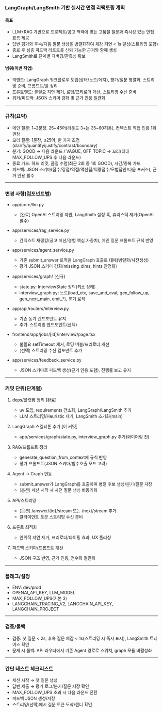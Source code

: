 ### LangGraph/LangSmith 기반 실시간 면접 리팩토링 계획

#### 목표
- LLM+RAG 기반으로 프로젝트/공고 맥락에 맞는 고품질 질문과 즉시성 있는 면접 흐름 제공
- 답변 평가와 후속/다음 질문 생성을 병렬화하여 체감 지연 < 1s 달성(스트리밍 포함)
- 종료 후 심층 피드백 리포트를 신뢰 가능한 근거와 함께 생성
- LangSmith로 단계별 디버깅/관측성 확보

#### 범위(이번 작업)
- 백엔드: LangGraph 워크플로우 도입(상태/노드/에지), 평가/질문 병렬화, 스트리밍 준비, 프롬프트/룰 정리
- 프론트엔드: 불필요 지연 제거, 로딩/프리로더 개선, 스트리밍 수신 준비
- 워커/피드백: JSON 스키마 강화 및 근거 인용 일관화

---

### 규칙(요약)
- 메인 질문: 1~2문장, 25~45어(라운드 3+는 35~60허용), 컨텍스트 직접 인용 1회 권장
- 꼬리 질문: 1문장, ≤25어, 한 가지 초점(clarify/quantify/justify/contrast/boundary)
- 분기: GOOD → 다음 라운드 / VAGUE, OFF_TOPIC → 꼬리(최대 MAX_FOLLOW_UPS 후 다음 라운드)
- 종료 가드: 하드 리밋, 품질 수렴(최근 2회 중 1회 GOOD), 시간/중복 가드
- 피드백: JSON 스키마(점수/강점/약점/액션팁/역량점수/모범답안/다음 포커스), 근거 인용 필수

---

### 변경 사항(컴포넌트별)
- app/core/llm.py
  - [완료] OpenAI 스트리밍 지원, LangSmith 설정 훅, 휴리스틱 제거(OpenAI 필수)

- app/services/rag_service.py
  - 컨텍스트 재랭킹(공고 섹션/경험 핵심 가중치), 메인 질문 프롬프트 규칙 반영

- app/services/agent_service.py
  - 기존 submit_answer 로직을 LangGraph 호출로 대체(병렬화/사전생성)
  - 평가 JSON 스키마 강화(missing_dims, hints 안정화)

- app/services/graph/ (신규)
  - state.py: InterviewState 정의(최소 상태)
  - interview_graph.py: 노드(load_ctx, save_and_eval, gen_follow_up, gen_next_main, emit_*), 분기 로직

- app/api/routers/interview.py
  - 기존 동기 엔드포인트 유지
  - 추가: 스트리밍 엔드포인트(선택)

- frontend/app/jobs/[id]/interview/page.tsx
  - 불필요 setTimeout 제거, 로딩 버블/프리로더 개선
  - (선택) 스트리밍 수신 컴포넌트 추가

- app/services/feedback_service.py
  - JSON 스키마로 피드백 생성(근거 인용 포함), 진행률 보고 유지

---

### 커밋 단위(단계별)
1) deps/플랫폼 정리 [완료]
   - uv 도입, requirements 간소화, LangGraph/LangSmith 추가
   - LLM 스트리밍/Heuristic 제거, LangSmith 초기화(main)

2) LangGraph 스켈레톤 추가 [이 커밋]
   - app/services/graph/state.py, interview_graph.py 추가(와이어링 전)

3) RAG/프롬프트 정리
   - generate_question_from_context에 규칙 반영
   - 평가 프롬프트(JSON 스키마/함수호출 모드 고려)

4) Agent → Graph 연동
   - submit_answer가 LangGraph를 호출하여 병렬 후보 생성/분기/질문 저장
   - (옵션) 세션 시작 시 사전 질문 생성 비동기화

5) API/스트리밍
   - (옵션) /answer/{id}/stream 또는 /next/stream 추가
   - 클라이언트 토큰 스트리밍 수신 준비

6) 프론트 최적화
   - 인위적 지연 제거, 프리로더/타이핑 효과, UX 폴리싱

7) 피드백 스키마/프롬프트 개선
   - JSON 구조 반영, 근거 인용, 점수화 일관화

---

### 플래그/설정
- ENV: dev/prod
- OPENAI_API_KEY, LLM_MODEL
- MAX_FOLLOW_UPS(기본 3)
- LANGCHAIN_TRACING_V2, LANGCHAIN_API_KEY, LANGCHAIN_PROJECT

---

### 검증/롤백
- 검증: 첫 질문 < 2s, 후속 질문 체감 < 1s(스트리밍 시 즉시 표시), LangSmith 트레이스 확인
- 문제 시 롤백: API 라우터에서 기존 Agent 경로로 스위치, graph 모듈 비활성화

---

### 간단 테스트 체크리스트
- 세션 시작 → 첫 질문 생성
- 답변 제출 → 평가 로그/분기/질문 저장 확인
- MAX_FOLLOW_UPS 초과 시 다음 라운드 전환
- 피드백 JSON 생성/저장
- 스트리밍(선택)에서 질문 토큰 도착/렌더 확인


